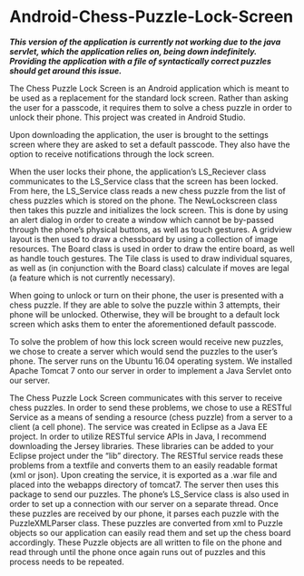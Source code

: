 # Android-Chess-Puzzle-Lock-Screen

***This version of the application is currently not working due to the java servlet, which the application relies on, being down indefinitely. Providing the application with a file of syntactically correct puzzles should get around this issue.*** 

  The Chess Puzzle Lock Screen is an Android application which is meant to be used as a replacement for the standard lock screen. Rather than asking the user for a passcode, it requires them to solve a chess puzzle in order to unlock their phone. This project was created in Android Studio.

  Upon downloading the application, the user is brought to the settings screen where they are asked to set a default passcode. They also have the option to receive notifications through the lock screen.  

  When the user locks their phone, the application’s LS_Reciever class communicates to the LS_Service class that the screen has been locked. From here, the LS_Service class reads a new chess puzzle from the list of chess puzzles which is stored on the phone. The NewLockscreen class then takes this puzzle and initializes the lock screen. This is done by using an alert dialog in order to create a window which cannot be by-passed through the phone’s physical buttons, as well as touch gestures. A gridview layout is then used to draw a chessboard by using a collection of image resources. The Board class is used in order to draw the entire board, as well as handle touch gestures. The Tile class is used to draw individual squares, as well as (in conjunction with the Board class) calculate if moves are legal (a feature which is not currently necessary).

  When going to unlock or turn on their phone, the user is presented with a chess puzzle. If they are able to solve the puzzle within 3 attempts, their phone will be unlocked. Otherwise, they will be brought to a default lock screen which asks them to enter the aforementioned default passcode. 

  To solve the problem of how this lock screen would receive new puzzles, we chose to create a server which would send the puzzles to the user’s phone. The server runs on the Ubuntu 16.04 operating system. We installed Apache Tomcat 7 onto our server in order to implement a Java Servlet onto our server.

  The Chess Puzzle Lock Screen communicates with this server to receive chess puzzles. In order to send these problems, we chose to use a RESTful Service as a means of sending a resource (chess puzzle) from a server to a client (a cell phone). The service was created in Eclipse as a Java EE project. In order to utilize RESTful service APIs in Java, I recommend downloading the Jersey libraries. These libraries can be added to your Eclipse project under the “lib” directory. The RESTful service reads these problems from a textfile and converts them to an easily readable format (xml or json). Upon creating the service, it is exported as a .war file and placed into the webapps directory of tomcat7. The server then uses this package to send our puzzles. The phone’s LS_Service class is also used in order to set up a connection with our server on a separate thread. Once these puzzles are received by our phone, it parses each puzzle with the PuzzleXMLParser class. These puzzles are converted from xml to Puzzle objects so our application can easily read them and set up the chess board accordingly. These Puzzle objects are all written to file on the phone and read through until the phone once again runs out of puzzles and this process needs to be repeated.
